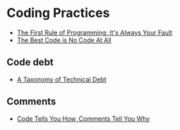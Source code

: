 # Coding Practices

+ [The First Rule of Programming: It's Always Your Fault](https://blog.codinghorror.com/the-first-rule-of-programming-its-always-your-fault/)
+ [The Best Code is No Code At All](https://blog.codinghorror.com/the-best-code-is-no-code-at-all/)

## Code debt

+ [A Taxonomy of Technical Debt](https://engineering.riotgames.com/news/taxonomy-tech-debt)

## Comments

+ [Code Tells You How, Comments Tell You Why](https://blog.codinghorror.com/code-tells-you-how-comments-tell-you-why/)
